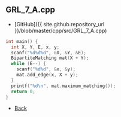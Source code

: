 ## GRL_7_A.cpp

- [GitHub]({{ site.github.repository_url }}/blob/master/cpp/src/GRL_7_A.cpp)

```cpp
int main() {
  int X, Y, E, x, y;
  scanf("%d%d%d", &X, &Y, &E);
  BipartiteMatching mat(X + Y);
  while (E--) {
    scanf("%d%d", &x, &y);
    mat.add_edge(x, X + y);
  }
  printf("%d\n", mat.maximum_matching());
  return 0;
}
```

- [Back](../../..)
